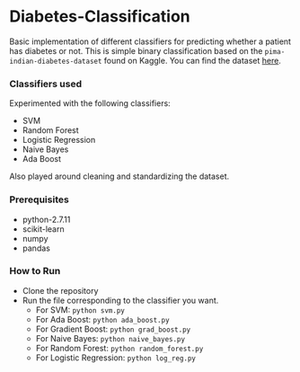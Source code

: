 # Diabetes-Classification

Basic implementation of different classifiers for predicting whether a patient has diabetes or not. This is simple binary classification based on the `pima-indian-diabetes-dataset` found on Kaggle. You can find the dataset [here](https://www.kaggle.com/uciml/pima-indians-diabetes-database).

### Classifiers used

Experimented with the following classifiers:

- SVM
- Random Forest
- Logistic Regression
- Naive Bayes
- Ada Boost

Also played around cleaning and standardizing the dataset.

### Prerequisites

- python-2.7.11
- scikit-learn
- numpy
- pandas


### How to Run

- Clone the repository
- Run the file corresponding to the classifier you want.
  - For SVM: `python svm.py`
  - For Ada Boost: `python ada_boost.py`
  - For Gradient Boost: `python grad_boost.py`
  - For Naive Bayes: `python naive_bayes.py`
  - For Random Forest: `python random_forest.py`
  - For Logistic Regression: `python log_reg.py`